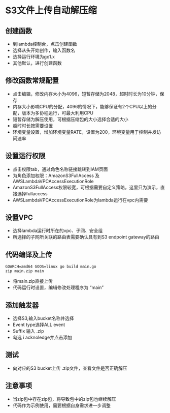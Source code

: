 # S3文件上传自动解压缩

## 创建函数

- 到lambda控制台，点击创建函数
- 选择从头开始创作，输入函数名
- 选择运行环境为go1.x
- 其他默认，进行创建函数

## 修改函数常规配置

- 点击编辑，修改内存大小为4096，短暂存储为2048，超时时长为10分钟，保存
- 内存大小影响CPU的分配，4096的情况下，能够保证有2个CPU以上的分配，版本为多协程运行，可最大利用CPU
- 短暂存储为解压使用，可根据压缩包的大小选择合适的大小
- 超时时长按需要设置
- 环境变量设置，增加环境变量RATE，设置为200，环境变量用于控制并发访问速率

## 设置运行权限

- 点击权限tab，通过角色名称链接跳转到IAM页面
- 为角色添加权限：AmazonS3FullAccess 及 AWSLambdaVPCAccessExecutionRole
- AmazonS3FullAccess权限较宽，可根据需要自定义策略，这里只为演示，直接选择fullaccess
- AWSLambdaVPCAccessExecutionRole为lambda运行在vpc内需要

## 设置VPC

- 选择lambda运行时所在的vpc、子网、安全组
- 所选择的子网所关联的路由表需要确认具有到S3 endpoint gateway的路由

## 代码编译及上传

```linux
GOARCH=amd64 GOOS=linux go build main.go
zip main.zip main
```

- 将main.zip直接上传
- 代码运行时设置，编辑修改处理程序为 “main”

## 添加触发器

- 选择S3,输入bucket名称并选择
- Event type选择ALL event
- Suffix 输入 .zip
- 勾选 i acknoledge并点击添加

## 测试

- 向对应的S3 bucket上传 .zip文件，查看文件是否正确解压

## 注意事项

- 当zip包中存在zip包，将导致包中的zip包也继续解压
- 代码作为示例使用，需要根据自身需求进一步调整
